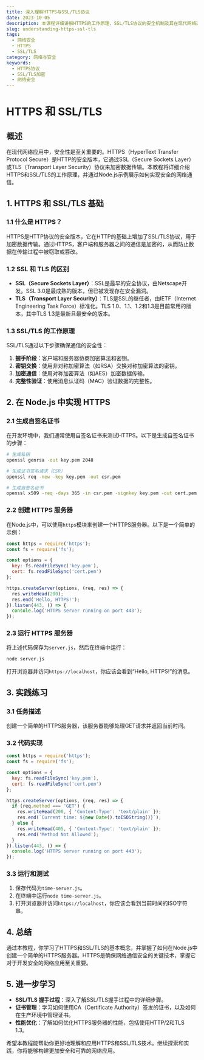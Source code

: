 ```yaml
---
title: 深入理解HTTPS与SSL/TLS协议
date: 2023-10-05
description: 本课程详细讲解HTTPS的工作原理、SSL/TLS协议的安全机制及其在现代网络通信中的应用。
slug: understanding-https-ssl-tls
tags:
  - 网络安全
  - HTTPS
  - SSL/TLS
category: 网络与安全
keywords:
  - HTTPS协议
  - SSL/TLS加密
  - 网络安全
---
```


# HTTPS 和 SSL/TLS

## 概述

在现代网络应用中，安全性是至关重要的。HTTPS（HyperText Transfer Protocol Secure）是HTTP的安全版本，它通过SSL（Secure Sockets Layer）或TLS（Transport Layer Security）协议来加密数据传输。本教程将详细介绍HTTPS和SSL/TLS的工作原理，并通过Node.js示例展示如何实现安全的网络通信。

## 1. HTTPS 和 SSL/TLS 基础

### 1.1 什么是 HTTPS？

HTTPS是HTTP协议的安全版本，它在HTTP的基础上增加了SSL/TLS协议，用于加密数据传输。通过HTTPS，客户端和服务器之间的通信是加密的，从而防止数据在传输过程中被窃取或篡改。

### 1.2 SSL 和 TLS 的区别

- **SSL（Secure Sockets Layer）**：SSL是最早的安全协议，由Netscape开发。SSL 3.0是最成熟的版本，但已被发现存在安全漏洞。
- **TLS（Transport Layer Security）**：TLS是SSL的继任者，由IETF（Internet Engineering Task Force）标准化。TLS 1.0、1.1、1.2和1.3是目前常用的版本，其中TLS 1.3是最新且最安全的版本。

### 1.3 SSL/TLS 的工作原理

SSL/TLS通过以下步骤确保通信的安全性：

1. **握手阶段**：客户端和服务器协商加密算法和密钥。
2. **密钥交换**：使用非对称加密算法（如RSA）交换对称加密算法的密钥。
3. **加密通信**：使用对称加密算法（如AES）加密数据传输。
4. **完整性验证**：使用消息认证码（MAC）验证数据的完整性。

## 2. 在 Node.js 中实现 HTTPS

### 2.1 生成自签名证书

在开发环境中，我们通常使用自签名证书来测试HTTPS。以下是生成自签名证书的步骤：

```bash
# 生成私钥
openssl genrsa -out key.pem 2048

# 生成证书签名请求（CSR）
openssl req -new -key key.pem -out csr.pem

# 生成自签名证书
openssl x509 -req -days 365 -in csr.pem -signkey key.pem -out cert.pem
```

### 2.2 创建 HTTPS 服务器

在Node.js中，可以使用`https`模块来创建一个HTTPS服务器。以下是一个简单的示例：

```javascript
const https = require('https');
const fs = require('fs');

const options = {
  key: fs.readFileSync('key.pem'),
  cert: fs.readFileSync('cert.pem')
};

https.createServer(options, (req, res) => {
  res.writeHead(200);
  res.end('Hello, HTTPS!');
}).listen(443, () => {
  console.log('HTTPS server running on port 443');
});
```

### 2.3 运行 HTTPS 服务器

将上述代码保存为`server.js`，然后在终端中运行：

```bash
node server.js
```

打开浏览器并访问`https://localhost`，你应该会看到“Hello, HTTPS!”的消息。

## 3. 实践练习

### 3.1 任务描述

创建一个简单的HTTPS服务器，该服务器能够处理GET请求并返回当前时间。

### 3.2 代码实现

```javascript
const https = require('https');
const fs = require('fs');

const options = {
  key: fs.readFileSync('key.pem'),
  cert: fs.readFileSync('cert.pem')
};

https.createServer(options, (req, res) => {
  if (req.method === 'GET') {
    res.writeHead(200, { 'Content-Type': 'text/plain' });
    res.end(`Current time: ${new Date().toISOString()}`);
  } else {
    res.writeHead(405, { 'Content-Type': 'text/plain' });
    res.end('Method Not Allowed');
  }
}).listen(443, () => {
  console.log('HTTPS server running on port 443');
});
```

### 3.3 运行和测试

1. 保存代码为`time-server.js`。
2. 在终端中运行`node time-server.js`。
3. 打开浏览器并访问`https://localhost`，你应该会看到当前时间的ISO字符串。

## 4. 总结

通过本教程，你学习了HTTPS和SSL/TLS的基本概念，并掌握了如何在Node.js中创建一个简单的HTTPS服务器。HTTPS是确保网络通信安全的关键技术，掌握它对于开发安全的网络应用至关重要。

## 5. 进一步学习

- **SSL/TLS 握手过程**：深入了解SSL/TLS握手过程中的详细步骤。
- **证书管理**：学习如何使用CA（Certificate Authority）签发的证书，以及如何在生产环境中管理证书。
- **性能优化**：了解如何优化HTTPS服务器的性能，包括使用HTTP/2和TLS 1.3。

希望本教程能帮助你更好地理解和应用HTTPS和SSL/TLS技术。继续探索和实践，你将能够构建更加安全和可靠的网络应用。